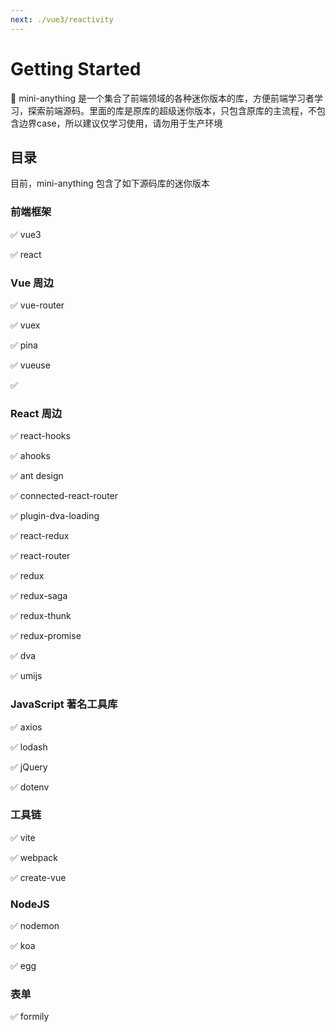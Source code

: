 ```yaml
---
next: ./vue3/reactivity
---
```


# Getting Started

🚀 mini-anything 是一个集合了前端领域的各种迷你版本的库，方便前端学习者学习，探索前端源码。里面的库是原库的超级迷你版本，只包含原库的主流程，不包含边界case，所以建议仅学习使用，请勿用于生产环境

## 目录

目前，mini-anything 包含了如下源码库的迷你版本

### 前端框架

✅ vue3

✅ react

### Vue 周边

✅ vue-router


✅ vuex

✅ pina

✅ vueuse


✅

### React 周边

✅ react-hooks

✅ ahooks

✅ ant design

✅ connected-react-router



✅ plugin-dva-loading

✅ react-redux

✅ react-router

✅ redux

✅ redux-saga

✅ redux-thunk

✅ redux-promise

✅ dva

✅ umijs


### JavaScript 著名工具库

✅ axios

✅ lodash

✅ jQuery

✅ dotenv

### 工具链

✅ vite

✅ webpack

✅ create-vue


### NodeJS 

✅ nodemon

✅ koa

✅ egg

### 表单

✅ formily